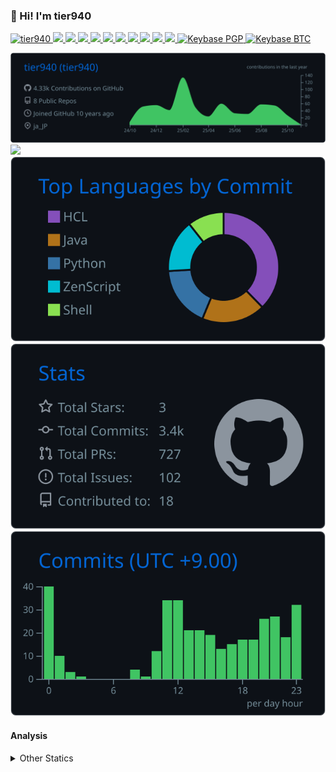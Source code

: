 ### 👋 Hi! I'm tier940

<p align="left"> 
  <a href="https://github.com/tier940/tier940/">
    <img src="https://komarev.com/ghpvc/?username=tier940" alt="tier940" />
  </a>
  <a href="http://twitter.com/tier940">
    <img height="20" src="https://img.shields.io/twitter/follow/tier940?label=Twitter&logo=twitter&style=flat" />
  </a>
  <a href="https://github.com/tier940">
    <img height="20" src="https://img.shields.io/github/followers/tier940?label=follow&logo=github&style=flat" />
  </a>
  <a href="https://www.reddit.com/user/tier940">
    <img height="20" src="https://img.shields.io/reddit/user-karma/combined/tier940?label=Reddit&logo=reddit&style=flat" />
  </a>
  <a href="https://stackoverflow.com/users/17317833/tier940">
    <img height="20" src="https://img.shields.io/stackexchange/stackoverflow/r/17317833?label=StackOverflow&logo=stack-overflow&style=flat" />
  </a>
  <a href="https://zenn.dev/tier940">
    <img height="20" src="https://zenn.badge.nikaera.com/s/tier940/likes" />
  </a>
  <a href="https://zenn.dev/tier940">
    <img height="20" src="https://zenn.badge.nikaera.com/s/tier940/followers" />
  </a>
  <a href="https://zenn.dev/tier940">
    <img height="20" src="https://zenn.badge.nikaera.com/s/tier940/articles" />
  </a>
  <a href="http://qiita.com/tier940">
    <img height="20" src="https://qiita-badge.apiapi.app/s/tier940/posts.svg" />
  </a>
  <a href="http://qiita.com/tier940">
    <img height="20" src="https://qiita-badge.apiapi.app/s/tier940/contributions.svg" />
  </a>
  <a href="https://github.com/tier940/tier940/">
    <img height="20" src="https://github.com/tier940/tier940/actions/workflows/main.yml/badge.svg" />
  </a>
  <a href="https://keybase.io/tier940">
    <img alt="Keybase PGP" src="https://img.shields.io/keybase/pgp/tier940">
  </a>
  <a href="https://keybase.io/tier940">
    <img alt="Keybase BTC" src="https://img.shields.io/keybase/btc/tier940">
  </a>
</p>

[![](https://raw.githubusercontent.com/tier940/tier940/main/profile-summary-card-output/github_dark/0-profile-details.svg)](https://github.com/vn7n24fzkq/github-profile-summary-cards)
[![](https://raw.githubusercontent.com/tier940/tier940/main/profile-summary-card-output/github_dark/1-repos-per-language.svg)](https://github.com/vn7n24fzkq/github-profile-summary-cards) [![](https://raw.githubusercontent.com/tier940/tier940/main/profile-summary-card-output/github_dark/2-most-commit-language.svg)](https://github.com/vn7n24fzkq/github-profile-summary-cards)
[![](https://raw.githubusercontent.com/tier940/tier940/main/profile-summary-card-output/github_dark/3-stats.svg)](https://github.com/vn7n24fzkq/github-profile-summary-cards) [![](https://raw.githubusercontent.com/tier940/tier940/main/profile-summary-card-output/github_dark/4-productive-time.svg)](https://github.com/vn7n24fzkq/github-profile-summary-cards)


#### Analysis
<!-- <img height="150" src="https://github.com/tier940/tier940/blob/master/images/stat.svg" alt="Alternative Text"/> -->

<details>
  <summary>Other Statics</summary>
  <!--START_SECTION:waka-->
![Code Time](http://img.shields.io/badge/Code%20Time-4%2C490%20hrs%205%20mins-blue)

**🐱 My GitHub Data** 

> 📦 35.5 kB Used in GitHub's Storage 
 > 
> 💼 Opted to Hire
 > 
> 📜 8 Public Repositories 
 > 
> 🔑 5 Private Repositories 
 > 
**I'm an Early 🐤** 

```text
🌞 Morning                3054 commits        ████░░░░░░░░░░░░░░░░░░░░░   16.66 % 
🌆 Daytime                6584 commits        █████████░░░░░░░░░░░░░░░░   35.91 % 
🌃 Evening                6775 commits        █████████░░░░░░░░░░░░░░░░   36.95 % 
🌙 Night                  1923 commits        ███░░░░░░░░░░░░░░░░░░░░░░   10.49 % 
```
📅 **I'm Most Productive on Sunday** 

```text
Monday                   1861 commits        ███░░░░░░░░░░░░░░░░░░░░░░   10.15 % 
Tuesday                  2958 commits        ████░░░░░░░░░░░░░░░░░░░░░   16.13 % 
Wednesday                2316 commits        ███░░░░░░░░░░░░░░░░░░░░░░   12.63 % 
Thursday                 1839 commits        ███░░░░░░░░░░░░░░░░░░░░░░   10.03 % 
Friday                   2581 commits        ████░░░░░░░░░░░░░░░░░░░░░   14.08 % 
Saturday                 3385 commits        █████░░░░░░░░░░░░░░░░░░░░   18.46 % 
Sunday                   3396 commits        █████░░░░░░░░░░░░░░░░░░░░   18.52 % 
```


📊 **This Week I Spent My Time On** 

```text
🕑︎ Time Zone: Asia/Tokyo

💬 Programming Languages: 
Other                    27 hrs 17 mins      ██████████████████████░░░   87.30 % 
Java                     1 hr 43 mins        █░░░░░░░░░░░░░░░░░░░░░░░░   05.54 % 
Markdown                 1 hr 1 min          █░░░░░░░░░░░░░░░░░░░░░░░░   03.28 % 
INI                      27 mins             ░░░░░░░░░░░░░░░░░░░░░░░░░   01.47 % 
JSON                     9 mins              ░░░░░░░░░░░░░░░░░░░░░░░░░   00.53 % 

🔥 Editors: 
Edge                     26 hrs 55 mins      ██████████████████████░░░   86.09 % 
IntelliJ IDEA            2 hrs 23 mins       ██░░░░░░░░░░░░░░░░░░░░░░░   07.66 % 
VS Code                  1 hr 34 mins        █░░░░░░░░░░░░░░░░░░░░░░░░   05.04 % 
Chrome                   22 mins             ░░░░░░░░░░░░░░░░░░░░░░░░░   01.20 % 

💻 Operating System: 
Windows                  27 hrs 34 mins      ██████████████████████░░░   88.19 % 
Mac                      3 hrs 19 mins       ███░░░░░░░░░░░░░░░░░░░░░░   10.61 % 
Unknown OS               22 mins             ░░░░░░░░░░░░░░░░░░░░░░░░░   01.20 % 
```

**I Mostly Code in Java** 

```text
Java                     17 repos            █████████████░░░░░░░░░░░░   53.12 % 
ZenScript                3 repos             ██░░░░░░░░░░░░░░░░░░░░░░░   09.38 % 
Shell                    2 repos             ██░░░░░░░░░░░░░░░░░░░░░░░   06.25 % 
Python                   2 repos             ██░░░░░░░░░░░░░░░░░░░░░░░   06.25 % 
HTML                     1 repo              █░░░░░░░░░░░░░░░░░░░░░░░░   03.12 % 
```



**Timeline**

![Lines of Code chart](https://raw.githubusercontent.com/tier940/tier940/main/assets/bar_graph.png)


 Last Updated on 21/09/2024 00:55:00 UTC
<!--END_SECTION:waka-->
</details>
